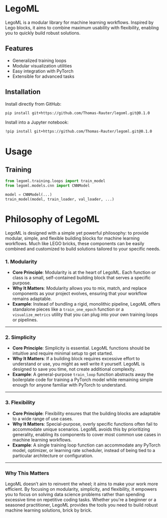 # LegoML

LegoML is a modular library for machine learning workflows. Inspired by Lego 
blocks, it aims to combine maximum usability with flexibility, enabling you to
quickly build robust solutions.

## Features
- Generalized training loops
- Modular visualization utilities
- Easy integration with PyTorch
- Extensible for advanced tasks

## Installation
Install directly from GitHub:
```bash
pip install git+https://github.com/Thomas-Rauter/legoml.git@0.1.0
```

Install into a Jupyter notebook:
```bash
!pip install git+https://github.com/Thomas-Rauter/legoml.git@0.1.0
```

# Usage

## Training

```python
from legoml.training.loops import train_model
from legoml.models.cnn import CNNModel

model = CNNModel(...)
train_model(model, train_loader, val_loader, ...)
```

# Philosophy of LegoML
LegoML is designed with a simple yet powerful philosophy: to provide modular,
simple, and flexible building blocks for machine learning workflows.
Much like LEGO bricks, these components can be easily combined and customized
to build solutions tailored to your specific needs.

### 1. Modularity
- **Core Principle**: Modularity is at the heart of LegoML. Each function or class is a small, self-contained building block that serves a specific purpose.
- **Why It Matters**: Modularity allows you to mix, match, and replace components as your project evolves, ensuring that your workflow remains adaptable.
- **Example**: Instead of bundling a rigid, monolithic pipeline, LegoML offers standalone pieces like a `train_one_epoch` function or a `visualize_metrics` utility that you can plug into your own training loops or pipelines.

---

### 2. Simplicity
- **Core Principle**: Simplicity is essential. LegoML functions should be intuitive and require minimal setup to get started.
- **Why It Matters**: If a building block requires excessive effort to understand or use, you might as well write it yourself. LegoML is designed to save you time, not create additional complexity.
- **Example**: A general-purpose `train_loop` function abstracts away the boilerplate code for training a PyTorch model while remaining simple enough for anyone familiar with PyTorch to understand.

---

### 3. Flexibility
- **Core Principle**: Flexibility ensures that the building blocks are adaptable to a wide range of use cases.
- **Why It Matters**: Special-purpose, overly specific functions often fail to accommodate unique scenarios. LegoML avoids this by prioritizing generality, enabling its components to cover most common use cases in machine learning workflows.
- **Example**: A single training loop function can accommodate any PyTorch model, optimizer, or learning rate scheduler, instead of being tied to a particular architecture or configuration.

---

### Why This Matters
LegoML doesn’t aim to reinvent the wheel; it aims to make your work more
efficient. By focusing on modularity, simplicity, and flexibility, 
it empowers you to focus on solving data science problems rather than 
spending excessive time on repetitive coding tasks. Whether you're a beginner
or a seasoned practitioner, LegoML provides the tools you need to build robust
machine learning solutions, brick by brick.